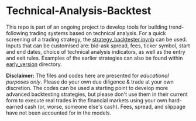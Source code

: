 # Technical-Analysis-Backtest

This repo is part of an ongoing project to develop tools for building trend-following trading systems based on technical analysis. For a quick screening of a trading strategy, the [strategy_backtester.ipynb](https://github.com/R-Budhidarmo/Technical-Analysis-Backtest/blob/main/strategy_backtester.ipynb) can be used. Inputs that can be customised are: bid-ask spread, fees, ticker symbol, start and end dates, choice of technical analysis indicators, as well as the entry and exit rules. Examples of the earlier strategies can also be found within [early_version](https://github.com/R-Budhidarmo/Technical-Analysis-Backtest/tree/main/early_version) directory.

**Disclaimer:**
The files and codes here are presented for *educational purposes only*. Please do your own due diligence & trade at your own discretion. The codes can be used a starting point to develop more advanced backtesting strategies, but please don't use them in their current form to execute real trades in the financial markets using your own hard-earned cash (or, worse, someone else's cash). Fees, spread, and slippage have not been accounted for in the models.
